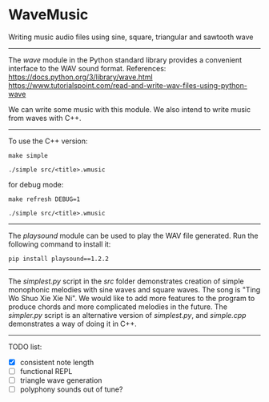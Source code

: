 # WaveMusic
Writing music audio files using sine, square, triangular and sawtooth wave

----
The *wave* module in the Python standard library provides a convenient interface to the WAV sound format.
References:
<https://docs.python.org/3/library/wave.html>
<https://www.tutorialspoint.com/read-and-write-wav-files-using-python-wave>

We can write some music with this module. We also intend to write music from waves with C++.

----
To use the C++ version:
```
make simple
```
```
./simple src/<title>.wmusic
```

for debug mode:
```
make refresh DEBUG=1
```
```
./simple src/<title>.wmusic
```

----
The *playsound* module can be used to play the WAV file generated. Run the following command to install it:
```
pip install playsound==1.2.2
```

----
The *simplest.py* script in the *src* folder demonstrates creation of simple monophonic melodies with sine waves and square waves.
The song is "Ting Wo Shuo Xie Xie Ni".
We would like to add more features to the program to produce chords and more complicated melodies in the future.
The *simpler.py* script is an alternative version of *simplest.py*, and *simple.cpp* demonstrates a way of doing it in C++.

----

TODO list:

 - [x] consistent note length
 - [ ] functional REPL
 - [ ] triangle wave generation
 - [ ] polyphony sounds out of tune?
